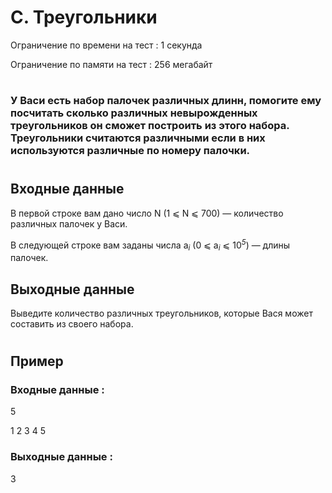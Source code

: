 # C. Треугольники
Ограничение по времени на тест : 1 секунда

Ограничение по памяти на тест : 256 мегабайт

#

### У Васи есть набор палочек различных длинн, помогите ему посчитать сколько различных невырожденных треугольников он сможет построить из этого набора. Треугольники считаются различными если в них используются различные по номеру палочки.

#

## Входные данные
В первой строке вам дано число N (1 ⩽ N ⩽ 700) — количество различных палочек у Васи.

В следующей строке вам заданы числа a<sub><i>i</i></sub> (0 ⩽ a<sub><i>i</i></sub> ⩽ 10<sup><i>5</i></sup>) — длины палочек.

## Выходные данные
Выведите количество различных треугольников, которые Вася может составить из своего набора.

#

## Пример

### Входные данные :
5

1 2 3 4 5
### Выходные данные :
3